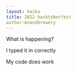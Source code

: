 ```yaml
---
layout: haiku
title: 2022 hacktoberfest
author:Anandbrewery
---
```


What is happening?

I typed it in correctly

My code does work
